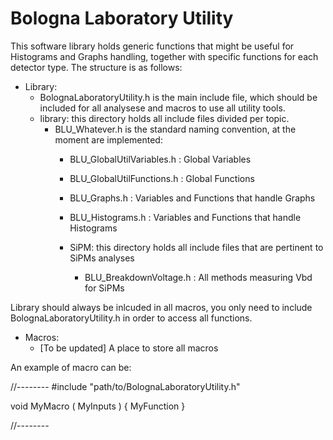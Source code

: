 # Bologna Laboratory Utility
This software library holds generic functions that might be useful for Histograms and Graphs handling, together with specific functions for each detector type. The structure is as follows:
- Library:
    - BolognaLaboratoryUtility.h is the main include file, which should be included for all analysese and macros to use all utility tools.
    - library: this directory holds all include files divided per topic.
        - BLU_Whatever.h is the standard naming convention, at the moment are implemented:
            - BLU_GlobalUtilVariables.h : Global Variables
            - BLU_GlobalUtilFunctions.h : Global Functions
            - BLU_Graphs.h : Variables and Functions that handle Graphs
            - BLU_Histograms.h : Variables and Functions that handle Histograms
            
            - SiPM: this directory holds all include files that are pertinent to SiPMs analyses
                - BLU_BreakdownVoltage.h : All methods measuring Vbd for SiPMs

Library should always be inlcuded in all macros, you only need to include BolognaLaboratoryUtility.h in order to access all functions.

- Macros:
    - [To be updated] A place to store all macros
    
An example of macro can be:

//--------
\#include "path/to/BolognaLaboratoryUtility.h"

void
MyMacro
( MyInputs ) {
    MyFunction
}

//--------
